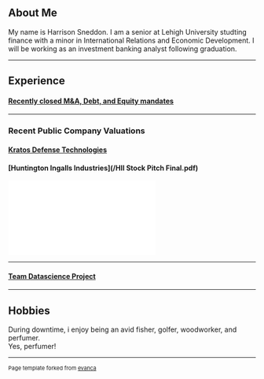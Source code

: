 ## About Me

My name is Harrison Sneddon. I am a senior at Lehigh University studting finance with a minor in International Relations and Economic Development. I will be working as an investment banking analyst following graduation. 

---

## Experience

#### **[Recently closed M&A, Debt, and Equity mandates](/transactions.md)**

---

### Recent Public Company Valuations

#### **[Kratos Defense Technologies](https://docs.google.com/presentation/d/e/2PACX-1vSuHNITbL9xRHwmu4Tggf-gJMFkpJ5lha9W7FJgtX1Nmvv1NJNqEfePloQRMnOn1GIc0p4Phz4v2msK/pub?start=false&loop=false&delayms=3000)**
#### **[Huntington Ingalls Industries](/HII Stock Pitch Final.pdf)**
<embed src="/Kratos Final Presentation.pdf" type="application/pdf">

---

#### **[Team Datascience Project](https://theo-faucher.github.io/DiamondHands/)**
    
---

## Hobbies

During downtime, i enjoy being an avid fisher, golfer, woodworker, and perfumer.
<br> 
Yes, perfumer!

---
<p style="font-size:11px">Page template forked from <a href="https://github.com/evanca/quick-portfolio">evanca</a></p>
